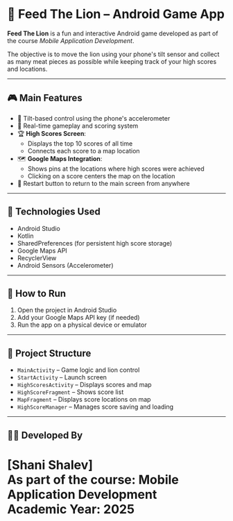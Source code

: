 
# 🦁 Feed The Lion – Android Game App

**Feed The Lion** is a fun and interactive Android game developed as part of the course _Mobile Application Development_.

The objective is to move the lion using your phone's tilt sensor and collect as many meat pieces as possible while keeping track of your high scores and locations.

---

## 🎮 Main Features

- 🧭 Tilt-based control using the phone's accelerometer
- 🍖 Real-time gameplay and scoring system
- 🏆 **High Scores Screen**:
  - Displays the top 10 scores of all time
  - Connects each score to a map location
- 🗺️ **Google Maps Integration**:
  - Shows pins at the locations where high scores were achieved
  - Clicking on a score centers the map on the location
- 🔁 Restart button to return to the main screen from anywhere

---

## 📱 Technologies Used

- Android Studio
- Kotlin
- SharedPreferences (for persistent high score storage)
- Google Maps API
- RecyclerView
- Android Sensors (Accelerometer)

---

## 🧪 How to Run

1. Open the project in Android Studio
2. Add your Google Maps API key (if needed)
3. Run the app on a physical device or emulator

---

## 📁 Project Structure

- `MainActivity` – Game logic and lion control
- `StartActivity` – Launch screen
- `HighScoresActivity` – Displays scores and map
- `HighScoreFragment` – Shows score list
- `MapFragment` – Displays score locations on map
- `HighScoreManager` – Manages score saving and loading

---

## 👩‍💻 Developed By

**[Shani Shalev]**  
As part of the course: **Mobile Application Development**  
Academic Year: 2025
=======



